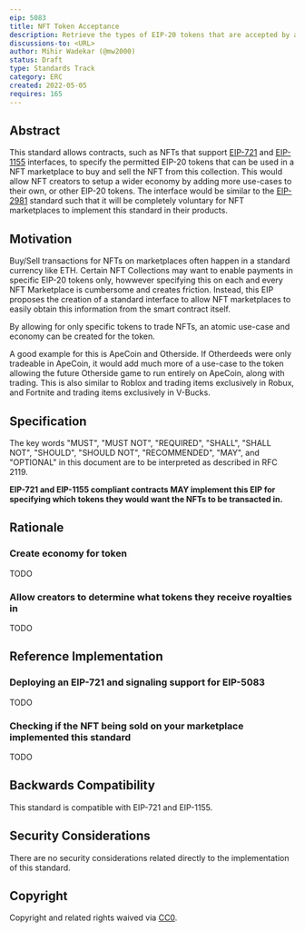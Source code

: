 ```yaml
---
eip: 5083
title: NFT Token Acceptance
description: Retrieve the types of EIP-20 tokens that are accepted by a particular NFT collection for buying and selling in a NFT Marketplace
discussions-to: <URL>
author: Mihir Wadekar (@mw2000)
status: Draft
type: Standards Track
category: ERC
created: 2022-05-05
requires: 165
---
```


## Abstract

This standard allows contracts, such as NFTs that support [EIP-721](./eip-721.md) and [EIP-1155](./eip-1155.md) interfaces, to specify the permitted EIP-20 tokens that can be used in a NFT marketplace to buy and sell the NFT from this collection. This would allow NFT creators to setup a wider economy by adding more use-cases to their own, or other EIP-20 tokens. The interface would be similar to the [EIP-2981](./eip-2981.md) standard such that it will be completely voluntary for NFT marketplaces to implement this standard in their products. 

## Motivation
Buy/Sell transactions for NFTs on marketplaces often happen in a standard currency like ETH. Certain NFT Collections may want to enable payments in specific EIP-20 tokens only, howwever specifying this on each and every NFT Marketplace is cumbersome and creates friction. Instead, this EIP proposes the creation of a standard interface to allow NFT marketplaces to easily obtain this information from the smart contract itself.

By allowing for only specific tokens to trade NFTs, an atomic use-case and economy can be created for the token.

A good example for this is ApeCoin and Otherside. If Otherdeeds were only tradeable in ApeCoin, it would add much more of a use-case to the token allowing the future Otherside game to run entirely on ApeCoin, along with trading. This is also similar to Roblox and trading items exclusively in Robux, and Fortnite and trading items exclusively in V-Bucks.

## Specification

The key words "MUST", "MUST NOT", "REQUIRED", "SHALL", "SHALL
NOT", "SHOULD", "SHOULD NOT", "RECOMMENDED", "MAY", and
"OPTIONAL" in this document are to be interpreted as described in
RFC 2119.

**EIP-721 and EIP-1155 compliant contracts MAY implement this EIP for specifying which tokens they would want the NFTs to be transacted in.**

## Rationale

### Create economy for token

TODO

### Allow creators to determine what tokens they receive royalties in

TODO

## Reference Implementation


### Deploying an EIP-721 and signaling support for EIP-5083

TODO

### Checking if the NFT being sold on your marketplace implemented this standard

TODO

## Backwards Compatibility

This standard is compatible with EIP-721 and EIP-1155.

## Security Considerations

There are no security considerations related directly to the implementation of this standard.

## Copyright

Copyright and related rights waived via [CC0](../LICENSE.md).
